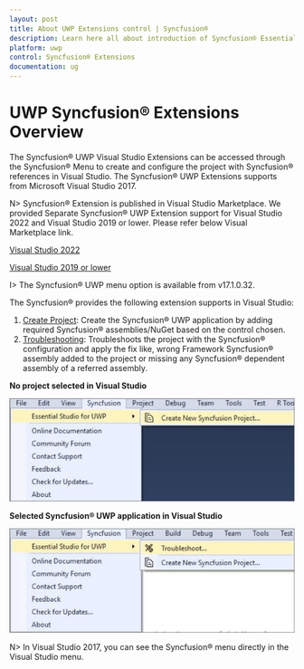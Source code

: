 ```yaml
---
layout: post
title: About UWP Extensions control | Syncfusion®
description: Learn here all about introduction of Syncfusion® Essential Studio® UWP Extensions control, its elements and more.
platform: uwp
control: Syncfusion® Extensions
documentation: ug
---
```


# UWP Syncfusion® Extensions Overview
 
The Syncfusion® UWP Visual Studio Extensions can be accessed through the Syncfusion® Menu to create and configure the project with Syncfusion® references in Visual Studio. The Syncfusion® UWP Extensions supports from Microsoft Visual Studio 2017.

N> Syncfusion® Extension is published in Visual Studio Marketplace. We provided Separate Syncfusion® UWP Extension support for Visual Studio 2022 and Visual Studio 2019 or lower. Please refer below Visual Marketplace link.

[Visual Studio 2022](https://marketplace.visualstudio.com/items?itemName=SyncfusionInc.UWPVSExtensions)

[Visual Studio 2019 or lower](https://marketplace.visualstudio.com/items?itemName=SyncfusionInc.UWP-Extensions)


I> The Syncfusion® UWP menu option is available from v17.1.0.32.

The Syncfusion® provides the following extension supports in Visual Studio:

1.	[Create Project](https://help.syncfusion.com/uwp/Visual-Studio-Integration/Visual-Studio-Extensions/Create-Project): Create the Syncfusion® UWP application by adding required Syncfusion® assemblies/NuGet based on the control chosen.
2.	[Troubleshooting](https://help.syncfusion.com/uwp/Visual-Studio-Integration/Visual-Studio-Extensions/Troubleshooting): Troubleshoots the project with the Syncfusion® configuration and apply the fix like, wrong Framework Syncfusion® assembly added to the project or missing any Syncfusion® dependent assembly of a referred assembly.

**No project selected in Visual Studio**

![Syncfusion Menu when No project selected in Visual Studio](Overview-images/Syncfusion_Menu_OverView1.png)

**Selected Syncfusion® UWP application in Visual Studio**

![Syncfusion Menu when Selected Syncfusion UWP application in Visual Studio](Overview-images/Syncfusion_Menu_OverView2.png)

N> In Visual Studio 2017, you can see the Syncfusion® menu directly in the Visual Studio menu.


